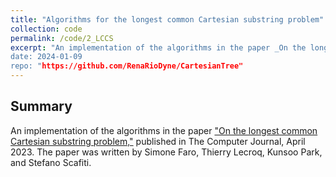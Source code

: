 ```yaml
---
title: "Algorithms for the longest common Cartesian substring problem"
collection: code
permalink: /code/2_LCCS
excerpt: "An implementation of the algorithms in the paper _On the longest common Cartesian substring problem,_ published in The Computer Journal, April 2023.
date: 2024-01-09
repo: "https://github.com/RenaRioDyne/CartesianTree"
---
```

## Summary
An implementation of the algorithms in the paper ["On the longest common Cartesian substring problem,"](https://doi.org/10.1093/comjnl/bxab204) published in The Computer Journal, April 2023. The paper was written by Simone Faro, Thierry Lecroq, Kunsoo Park, and Stefano Scafiti.
